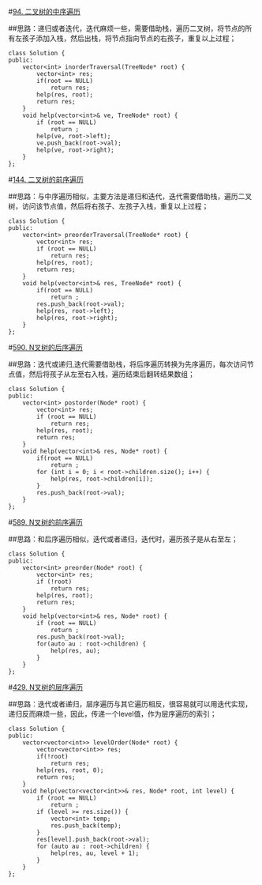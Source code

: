 #[94. 二叉树的中序遍历](https://leetcode-cn.com/problems/binary-tree-inorder-traversal/)

##思路：递归或者迭代，迭代麻烦一些，需要借助栈，遍历二叉树，将节点的所有左孩子添加入栈，然后出栈，将节点指向节点的右孩子，重复以上过程；
```
class Solution {
public:
    vector<int> inorderTraversal(TreeNode* root) {
        vector<int> res;
        if(root == NULL)
            return res;
        help(res, root);
        return res;
    }
    void help(vector<int>& ve, TreeNode* root) {
        if (root == NULL)
            return ;
        help(ve, root->left);
        ve.push_back(root->val);
        help(ve, root->right);
    }
};
```

#[144. 二叉树的前序遍历](https://leetcode-cn.com/problems/binary-tree-preorder-traversal/)

##思路：与中序遍历相似，主要方法是递归和迭代，迭代需要借助栈，遍历二叉树，访问该节点值，然后将右孩子、左孩子入栈，重复以上过程；

```
class Solution {
public:
    vector<int> preorderTraversal(TreeNode* root) {
        vector<int> res;
        if (root == NULL)
            return res;
        help(res, root);
        return res;
    }
    void help(vector<int>& res, TreeNode* root) {
        if(root == NULL)
            return ;
        res.push_back(root->val);
        help(res, root->left);
        help(res, root->right);
    }
};
```

#[590. N叉树的后序遍历](https://leetcode-cn.com/problems/n-ary-tree-postorder-traversal/)

##思路：迭代或递归,迭代需要借助栈，将后序遍历转换为先序遍历，每次访问节点值，然后将孩子从左至右入栈，遍历结束后翻转结果数组；
```
class Solution {
public:
    vector<int> postorder(Node* root) {
        vector<int> res;
        if (root == NULL)
            return res;
        help(res, root);
        return res;
    }
    void help(vector<int>& res, Node* root) {
        if(root == NULL)
            return ;
        for (int i = 0; i < root->children.size(); i++) {
            help(res, root->children[i]);
        }
        res.push_back(root->val);
    }
};
```

#[589. N叉树的前序遍历](https://leetcode-cn.com/problems/n-ary-tree-preorder-traversal/description/)

##思路：和后序遍历相似，迭代或者递归，迭代时，遍历孩子是从右至左；
```
class Solution {
public:
    vector<int> preorder(Node* root) {
        vector<int> res;
        if (!root)
            return res;
        help(res, root);
        return res;
    }
    void help(vector<int>& res, Node* root) {
        if (root == NULL)
            return ;
        res.push_back(root->val);
        for(auto au : root->children) {
            help(res, au);
        }
    }
};
```

#[429. N叉树的层序遍历](https://leetcode-cn.com/problems/n-ary-tree-level-order-traversal/)

##思路：迭代或者递归，层序遍历与其它遍历相反，很容易就可以用迭代实现，递归反而麻烦一些，因此，传递一个level值，作为层序遍历的索引；
```
class Solution {
public:
    vector<vector<int>> levelOrder(Node* root) {
        vector<vector<int>> res;
        if(!root)
            return res;
        help(res, root, 0);
        return res;
    }
    void help(vector<vector<int>>& res, Node* root, int level) {
        if (root == NULL) 
            return ;
        if (level >= res.size()) {
            vector<int> temp;
            res.push_back(temp);
        }
        res[level].push_back(root->val);
        for (auto au : root->children) {
            help(res, au, level + 1);
        }
    }
};
```